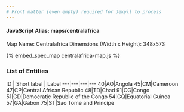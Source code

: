 ```yaml
---
# Front matter (even empty) required for Jekyll to process
---
```


#### JavaScript Alias: maps/centralafrica

Map Name: Centralafrica
Dimensions (Width x Height): 348x573



{% embed_spec_map centralafrica-map.js %}

### List of Entities

ID | Short label | Label
---|---|---|---
40|AO|Angola
45|CM|Cameroon
47|CP|Central African Republic
48|TD|Chad
91|CG|Congo
51|CD|Democratic Republic of the Congo
54|GQ|Equatorial Guinea
57|GA|Gabon
75|ST|Sao Tome and Principe

